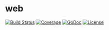 # web

[![Build Status](https://travis-ci.org/zhgo/web.svg)](https://travis-ci.org/zhgo/web)
[![Coverage](http://gocover.io/_badge/github.com/zhgo/web)](http://gocover.io/github.com/zhgo/web)
[![GoDoc](https://godoc.org/github.com/zhgo/web?status.png)](http://godoc.org/github.com/zhgo/web)
[![License](https://img.shields.io/badge/license-BSD-ff69b4.svg?style=flat)](https://github.com/zhgo/web/blob/master/LICENSE)
